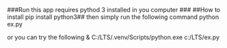 ###Run this app requires pythod 3 installed in you computer ###
##How to install pip install python3##
then simply run the following command 
python ex.py

or you can try the following
& C:/LTS/.venv/Scripts/python.exe c:/LTS/ex.py
